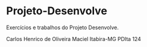 # Projeto-Desenvolve
Exercícios e trabalhos do Projeto Desenvolve.


Carlos Henrico de Oliveira Maciel
Itabira-MG
PDIta 124
